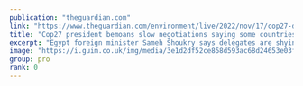 ```yaml
---
publication: "theguardian.com"
link: "https://www.theguardian.com/environment/live/2022/nov/17/cop27-draft-cover-text-published-fears-lack-ambition-live"
title: "Cop27 president bemoans slow negotiations saying some countries failing to address urgency of climate crisis – as it happened"
excerpt: "Egypt foreign minister Sameh Shoukry says delegates are shying away from taking ‘difficult political decisions’"
image: "https://i.guim.co.uk/img/media/3e1d2df52ce858d593ac68d24653e03fbae12647/0_180_6720_4032/master/6720.jpg?width=1200&height=630&quality=85&auto=format&fit=crop&overlay-align=bottom%2Cleft&overlay-width=100p&overlay-base64=L2ltZy9zdGF0aWMvb3ZlcmxheXMvdGctbGl2ZS5wbmc&enable=upscale&s=109325f4900712bcf2a6782fb1287bfe"
group: pro
rank: 0
---
```

